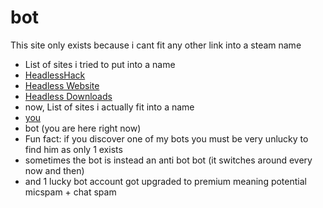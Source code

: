 # bot
This site only exists because i cant fit any other link into a steam name
- List of sites i tried to put into a name
- [HeadlessHack](https://headlesshorseless.github.io/HeadlessHack)
- [Headless Website](https://headlesshorseless.github.io/Headless-Website)
- [Headless Downloads](https://headlesshorseless.github.io/Headless-Downloads)
- now, List of sites i actually fit into a name
- [you](https://headlesshorseless.github.io/you)
- bot (you are here right now)
- Fun fact: if you discover one of my bots you must be very unlucky to find him as only 1 exists
- sometimes the bot is instead an anti bot bot (it switches around every now and then)
- and 1 lucky bot account got upgraded to premium meaning potential micspam + chat spam
